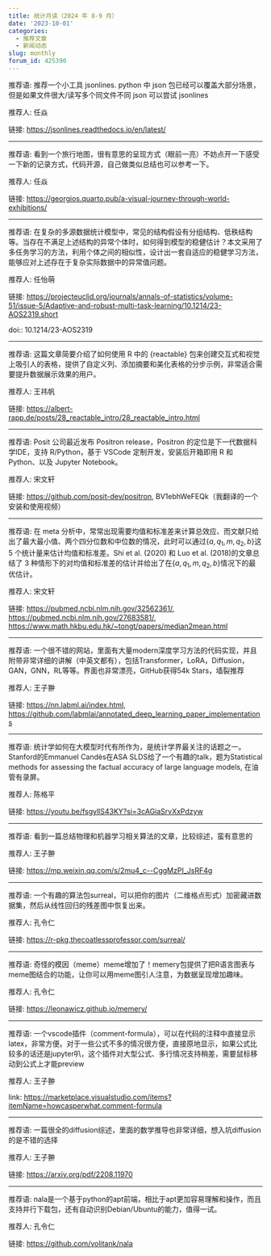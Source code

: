 ```yaml
---
title: 统计月读（2024 年 8-9 月）
date: '2023-10-01'
categories:
  - 推荐文章
  - 新闻动态
slug: monthly
forum_id: 425390
---
```


推荐语: 推荐一个小工具 jsonlines. python 中 json 包已经可以覆盖大部分场景，但是如果文件很大/读写多个同文件不同 json 可以尝试 jsonlines

推荐人: 任焱

链接: https://jsonlines.readthedocs.io/en/latest/

---

推荐语: 看到一个旅行地图，很有意思的呈现方式（眼前一亮）不妨点开一下感受一下新的记录方式，代码开源，自己做类似总结也可以参考一下。

推荐人: 任焱

链接: https://georgios.quarto.pub/a-visual-journey-through-world-exhibitions/

---

推荐语: 在复杂的多源数据统计模型中，常见的结构假设有分组结构、低秩结构等。当存在不满足上述结构的异常个体时，如何得到模型的稳健估计？本文采用了多任务学习的方法，利用个体之间的相似性，设计出一套自适应的稳健学习方法，能够应对上述存在于复杂实际数据中的异常值问题。

推荐人: 任怡萌

链接: https://projecteuclid.org/journals/annals-of-statistics/volume-51/issue-5/Adaptive-and-robust-multi-task-learning/10.1214/23-AOS2319.short

doi:: 10.1214/23-AOS2319

---

推荐语: 这篇文章简要介绍了如何使用 R 中的 {reactable} 包来创建交互式和视觉上吸引人的表格，提供了自定义列、添加摘要和美化表格的分步示例，非常适合需要提升数据展示效果的用户。

推荐人: 王祎帆

链接: https://albert-rapp.de/posts/28_reactable_intro/28_reactable_intro.html

---

推荐语: Posit 公司最近发布 Positron release，Positron 的定位是下一代数据科学IDE，支持 R/Python，基于 VSCode 定制开发，安装后开箱即用 R 和 Python、以及 Jupyter Notebook。

推荐人: 宋文轩

链接: https://github.com/posit-dev/positron, BV1ebhWeFEQk（我翻译的一个安装和使用视频）

---

推荐语: 在 meta 分析中，常常出现需要均值和标准差来计算总效应、而文献只给出了最大最小值、两个四分位数和中位数的情况，此时可以通过$\{a, q_1, m, q_2, b\}$这 5 个统计量来估计均值和标准差。Shi et al. (2020) 和 Luo et al. (2018)的文章总结了 3 种情形下的对均值和标准差的估计并给出了在$\{a, q_1, m, q_2, b\}$情况下的最优估计。

推荐人: 宋文轩

链接: https://pubmed.ncbi.nlm.nih.gov/32562361/, https://pubmed.ncbi.nlm.nih.gov/27683581/, https://www.math.hkbu.edu.hk/~tongt/papers/median2mean.html

---

推荐语: 一个很不错的网站，里面有大量modern深度学习方法的代码实现，并且附带非常详细的讲解（中英文都有），包括Transformer，LoRA，Diffusion，GAN，GNN，RL等等。界面也非常漂亮，GitHub获得54k Stars，墙裂推荐

推荐人: 王子翀

链接: https://nn.labml.ai/index.html, https://github.com/labmlai/annotated_deep_learning_paper_implementations

---

推荐语: 统计学如何在大模型时代有所作为，是统计学界最关注的话题之一。Stanford的Emmanuel Candès在ASA SLDS给了一个有趣的talk，题为Statistical methods for assessing the factual accuracy of large language models, 在油管有录屏。

推荐人: 陈格平

链接: https://youtu.be/fsgyllS43KY?si=3cAGiaSrvXxPdzyw

---

推荐语: 看到一篇总结物理和机器学习相关算法的文章，比较综述，蛮有意思的

推荐人: 王子翀

链接: https://mp.weixin.qq.com/s/2mu4_c--CggMzPI_JsRF4g

---

推荐语: 一个有趣的算法包surreal，可以把你的图片（二维格点形式）加密藏进数据集，然后从线性回归的残差图中恢复出来。

推荐人: 孔令仁

链接: https://r-pkg.thecoatlessprofessor.com/surreal/

---

推荐语: 奇怪的模因（meme）meme增加了！memery包提供了把R语言图表与meme图结合的功能，让你可以用meme图引人注意，为数据呈现增加趣味。

推荐人: 孔令仁

链接: https://leonawicz.github.io/memery/

---

推荐语: 一个vscode插件（comment-formula），可以在代码的注释中直接显示latex，非常方便。对于一些公式不多的情况很方便，直接原地显示，如果公式比较多的话还是jupyter叭，这个插件对大型公式、多行情况支持稍差，需要鼠标移动到公式上才能preview

推荐人: 王子翀

link: https://marketplace.visualstudio.com/items?itemName=howcasperwhat.comment-formula

---

推荐语: 一篇很全的diffusion综述，里面的数学推导也非常详细，想入坑diffusion的是不错的选择

推荐人: 王子翀

链接: https://arxiv.org/pdf/2208.11970

---

推荐语: nala是一个基于python的apt前端，相比于apt更加容易理解和操作，而且支持并行下载包，还有自动识别Debian/Ubuntu的能力，值得一试。

推荐人: 孔令仁

链接: https://github.com/volitank/nala